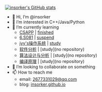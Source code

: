 [![insorker's GitHub stats](https://github-readme-stats.vercel.app/api?username=insorker&show_icons=true)](https://github.com/anuraghazra/github-readme-stats)
- 👋 Hi, I’m @insorker
- 👀 I’m interested in C++/Java/Python
- 🌱 I’m currently learning
  - [CSAPP](http://www.cs.cmu.edu/~213/index.html) | [finished](https://github.com/insorker/CSAPP)
  - [6.S081](https://pdos.csail.mit.edu/6.828/2020/index.html) | [suspend](https://github.com/insorker/6.S081)
  - [jyy's操作系统](https://space.bilibili.com/202224425/channel/collectiondetail?sid=192498) | [study](https://github.com/insorker/nju-os-workbench-2022)
  - [软件分析](https://space.bilibili.com/2919428) | [study](no repository)
  - [算法设计与分析](https://space.bilibili.com/474662253) | [study](no repository)
  - [编译原理](https://www.bilibili.com/video/BV1NE411376V?spm_id_from=333.337.search-card.all.click) | [study](no repository)
- 💞️ I’m looking to collaborate on something
- 📫 How to reach me
  - email: 2677331029@qq.com
  - blog: [insorker.github.io](https://insorker.github.io/)

<!---
insorker/insorker is a ✨ special ✨ repository because its `README.md` (this file) appears on your GitHub profile.
You can click the Preview link to take a look at your changes.
--->
